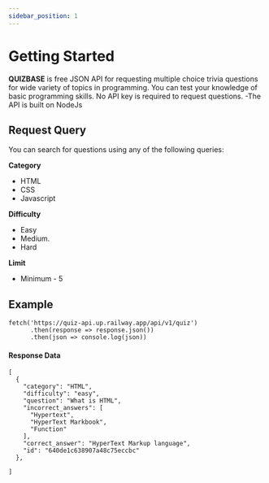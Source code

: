 ```yaml
---
sidebar_position: 1
---
```


# Getting Started

**QUIZBASE** is free JSON API for requesting multiple choice trivia questions for wide variety of topics in programming. You can test your knowledge of basic programming skills. No API key is required to request questions.
-The API is built on NodeJs

## Request Query

You can search for questions using any of the following queries:

**Category**
- HTML
- CSS
- Javascript

**Difficulty**
- Easy
- Medium. 
- Hard

**Limit**
- Minimum - 5


## Example

```
fetch('https://quiz-api.up.railway.app/api/v1/quiz')
      .then(response => response.json())
      .then(json => console.log(json))

```
#### Response Data
```
[
  {
    "category": "HTML",
    "difficulty": "easy",
    "question": "What is HTML",
    "incorrect_answers": [
      "Hypertext",
      "HyperText Markbook",
      "Function"
    ],
    "correct_answer": "HyperText Markup language",
    "id": "640de1c638907a48c75eccbc"
  },

]
```

